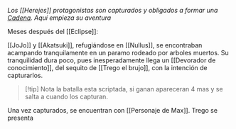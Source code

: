 
_Los [[Herejes]] protagonistas son capturados y obligados a formar una [Cadena](Cadenas). Aquí empieza su aventura_ 

Meses después del [[Eclipse]]:

[[JoJo]] y [[Akatsuki]], refugiándose en [[Nullus]], se encontraban acampando tranquilamente en un paramo rodeado por arboles muertos. Su tranquilidad dura poco, pues inesperadamente llega un [[Devorador de conocimiento]], del sequito de [[Trego el brujo]], con la intención de capturarlos.

> [!tip] Nota
> la batalla esta scriptada, si ganan apareceran 4 mas y se salta a cuando los capturan.

Una vez capturados, se encuentran con [[Personaje de Max]]. Trego se presenta